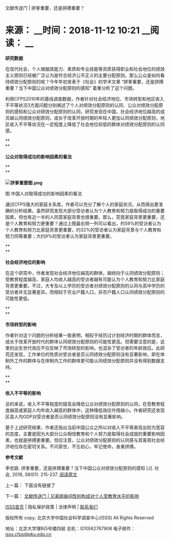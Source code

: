  文献传送门 | 拼爹重要，还是拼搏重要？

# 来源： __时间：2018-11-12 10:21 __阅读： __

**研究数据**

  

在现代社会，个人根据其能力、素质和专业技能等资质获得职业和社会地位的绩效主义原则已经被广泛认为是符合经济公平正义的主要分配原则。那么公众是如何看待绩效分配原则的呢？今年年初发表于《社会》的学术文章
“拼爹重要，还是拼搏重要？当下中国公众对绩效分配原则的感知” 着重分析了这个问题。

利用CFPS2010年的基线调查数据，作者针对社会经济地位、市场转型和地区收入不平等状况3方面问题分别阐述了个人对绩效分配原则的认同、公众对绩效分配原则的感知和公众对绩效分配原则的认同，研究发现在中国，社会经济地位越高的成员越认同绩效分配原则，成长于改革开放时期的年轻人更加认同绩效分配原则，地区收入不平等状况在一定程度上降低了社会地位较低的群体对绩效分配原则的认同感。

 **  
**

 **公众对取得成功的影响因素的看法**

 **  
**

**![拼爹重要图.png](../..//images/content/2020-04/20200401158572551544207612_1.png)**

图   中国人对取得成功的影响因素的看法

  

通过CFPS强大的家庭关系库，作者可以充分了解个人的家庭状况，从而得出更准确的分析结果。虽然研究发现大部分受访者认为个人教育和努力是取得成功的重要因素，但也有近一半的人同意家庭背景也很重要。那么，究竟家庭背景更重要，还是个人教育和努力更重要？通过上图最右侧一列可以看出，约59%的受访者认为个人教育和努力比家庭背景更重要，约32%的受访者认为家庭背景与个人教育和努力同等重要；大约9%的受访者认为家庭背景更重要。

 **  
**

 **社会经济地位的影响**

  

在这个研究中，作者发现社会经济地位越高的群体，越倾向于认同绩效分配原则；受教育程度越高、家庭人均收入越高的受访者越有可能认为个人教育和努力比家庭背景更重要。不过，大专及以上学历的受访者对绩效分配原则的认同与高中学历的受访者并无显著差异。而相较于农业户籍人口，非农户籍人口认同绩效分配原则的可能性更低。

 **  
**

 **市场转型的影响**

  

作者针对这个问题的分析结果一致表明，相较于经历过计划经济时期的群体而言，成长于改革开放时代的群体认同绩效分配原则的可能性更高。但需要注意的是，这里的出生世代效应不仅反映了市场转型的影响，也混杂了受访者的年龄效应。此研究还发现，工作单位的性质对受访者是否认同绩效分配原则没有显著影响，即在体制外工作的群体与在体制内工作的群体更可能认同绩效分配原则并没有得到数据支持。

 **  
**

 **收入不平等的影响**

  

总的来说，收入不平等程度的提高会降低公众对绩效分配原则的认同，在受教育程度越高或家庭人均年收入越高的群体中，这种降低效应作用越小。作者研究还发现区县人均GDP对受访者是否认同绩效分配原则没有显著影响。

  

基于上述研究结果，作者还指出当前中国公众之所以对收入不平等表现出较为宽容的态度，主要是因为大部分公众相信教育和个人努力是取得社会成就的重要影响因素，也就是拼搏更重要。但应注意，公众对绩效分配原则的认同感与其客观社会经济地位存在密切关系。不问家世，不忘初心，牢记使命，奋勇拼搏。

  

  

 **参考文献**

  

李忠路. 拼爹重要，还是拼搏重要？当下中国公众对绩效分配原则的感知 [J]. 社会, 2018, 38(01): 215-237.
[阅读原文](http://www.cnki.com.cn/Article/CJFDTOTAL-SHEH201801009.htm "阅读原文")

  

上一篇： 下面没有链接了

下一篇： [文献传送门 | 兄弟姐妹间性别构成对个人受教育水平的影响](1294975.htm)

[ISSS首页](http://www.isss.pku.edu.cn/) | 隐私保护政策 | 法律声明 |
[联系我们](../../lxwm/index.htm)

版权所有 copy; 北京大学中国社会科学调查中心(ISSS) All Rights Reserved

地址：北京大学理科5号楼四层 总机：(010)62767908 电子邮件：isss.cfps@pku.edu.cn

